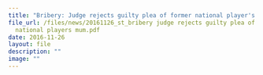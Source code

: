 ```yaml
---
title: "Bribery: Judge rejects guilty plea of former national player's mum"
file_url: /files/news/20161126_st_bribery judge rejects guilty plea of former
  national players mum.pdf
date: 2016-11-26
layout: file
description: ""
image: ""
---
```

